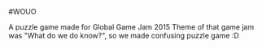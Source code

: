#WOUO

A puzzle game made for Global Game Jam 2015 
Theme of that game jam was "What do we do know?", so we made confusing puzzle game :D
